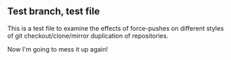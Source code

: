 ## Test branch, test file

This is a test file to examine the effects of force-pushes on
different styles of git checkout/clone/mirror duplication of
repositories.

Now I'm going to mess it up again!
